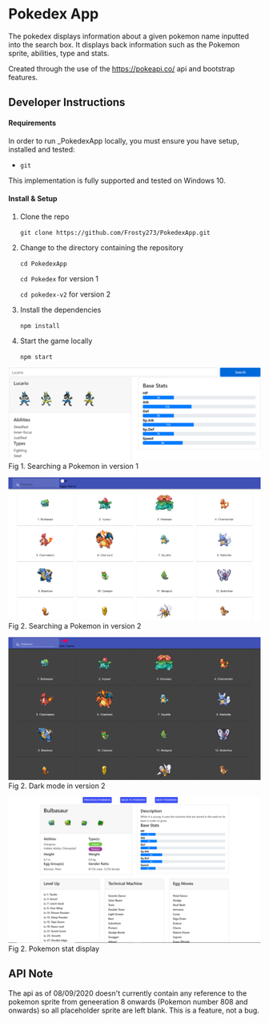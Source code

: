 # Pokedex App

The pokedex displays information about a given pokemon name inputted into the search box. It displays back information such as the Pokemon sprite, abilities, type and stats.

Created through the use of the https://pokeapi.co/ api and bootstrap features.

## Developer Instructions

#### Requirements

In order to run _PokedexApp locally, you must ensure you have setup, installed and tested:

-   `git`

This implementation is fully supported and tested on Windows 10.

#### Install & Setup

1. Clone the repo

    `git clone https://github.com/Frosty273/PokedexApp.git`

2. Change to the directory containing the repository

    `cd PokedexApp`
    
    `cd Pokedex` for version 1
    
    `cd pokedex-v2` for version 2

3. Install the dependencies

    `npm install`

4. Start the game locally

    `npm start`

![Version 1](/Figure1.PNG)
Fig 1. Searching a Pokemon in version 1


![Version 2](/Figure2.PNG)
Fig 2. Searching a Pokemon in version 2


![Version 3](/Figure3.PNG)
Fig 2. Dark mode in version 2


![Version 4](/Figure4.PNG)
Fig 2. Pokemon stat display

## API Note

The api as of 08/09/2020 doesn't currently contain any reference to the pokemon sprite from geneeration 8 onwards (Pokemon number 808 and onwards) so all placeholder sprite are left blank. This is a feature, not a bug.
